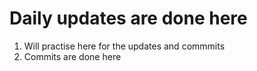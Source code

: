 # Daily updates are done here
1. Will practise here for the updates and commmits
2. Commits are done here
